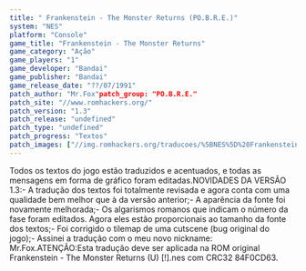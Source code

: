 ```yaml
---
title: " Frankenstein - The Monster Returns (PO.B.R.E.)"
system: "NES"
platform: "Console"
game_title: "Frankenstein - The Monster Returns"
game_category: "Ação"
game_players: "1"
game_developer: "Bandai"
game_publisher: "Bandai"
game_release_date: "??/07/1991"
patch_author: "Mr.Fox"patch_group: "PO.B.R.E."
patch_site: "//www.romhackers.org/"
patch_version: "1.3"
patch_release: "undefined"
patch_type: "undefined"
patch_progress: "Textos"
patch_images: ["//img.romhackers.org/traducoes/%5BNES%5D%20Frankenstein%20-%20POBRE%20-%201.png","//img.romhackers.org/traducoes/%5BNES%5D%20Frankenstein%20-%20POBRE%20-%202.png","//img.romhackers.org/traducoes/%5BNES%5D%20Frankenstein%20-%20POBRE%20-%203.png"]
---
```

Todos os textos do jogo estão traduzidos e acentuados, e todas as mensagens em forma de gráfico foram editadas.NOVIDADES DA VERSÃO 1.3:- A tradução dos textos foi totalmente revisada e agora conta com uma qualidade bem melhor que à da versão anterior;- A aparência da fonte foi novamente melhorada;- Os algarismos romanos que indicam o número da fase foram editados. Agora eles estão proporcionais ao tamanho da fonte dos textos;- Foi corrigido o tilemap de uma cutscene (bug original do jogo);- Assinei a tradução com o meu novo nickname: Mr.Fox.ATENÇÃO:Esta tradução deve ser aplicada na ROM original Frankenstein - The Monster Returns (U) [!].nes com CRC32 84F0CD63.